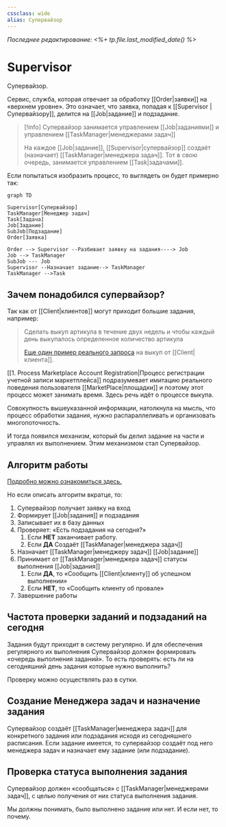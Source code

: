```yaml
---
cssclass: wide
alias: Супервайзор
---
```


*Последнее редактирование: <%+ tp.file.last_modified_date() %>*

# Supervisor

Супервайзор.

Сервис, служба, которая отвечает за обработку [[Order|заявки]] на «верхнем уровне». Это означает, что заявка, попадая к [[Supervisor | Супервайзору]], делится на [[Job|задание]] и подзадание. 

> [!info] Супервайзор занимается управлением [[Job|заданиями]] и управлением [[TaskManager|менеджерами задач]] 
> 
> На каждое [[Job|задание]], [[Supervisor|супервайзор]] создаёт (назначает) [[TaskManager|менеджера задач]]. Тот в свою очередь, занимается управлением [[Task|задачами]].

Если попытаться изобразить процесс, то выглядеть он будет примерно так: 

```mermaid
graph TD

Supervisor[Супервайзор]
TaskManager[Менеджер задач]
Task[Задача]
Job[Задание]
SubJob[Подзадание]
Order[Заявка]

Order --> Supervisor --Разбивает заявку на задания----> Job
Job --> TaskManager
SubJob --- Job
Supervisor --Назначает задание--> TaskManager
TaskManager -->Task
```

## Зачем понадобился супервайзор? 

Так как от [[Client|клиентов]] могут приходит большие задания, например: 

> Сделать выкуп артикула в течение двух недель и чтобы каждый день выкупалось определенное количество артикула
>
> [Еще один пример реального запроса](https://docs.google.com/spreadsheets/d/1mJ57AZVUYY38WTgySPWbua-kNVrx6XaUS2dGhhmDtLE/edit#gid=0) на выкуп от [[Client|клиента]].

[[1. Process Marketplace Account Registration|Процесс регистрации учетной записи маркетплейса]] подразумевает имитацию реального поведения пользователя [[MarketPlace|площадки]] и поэтому этот процесс может занимать время. Здесь речь идёт о процессе выкупа. 

Совокупность вышеуказанной информации, натолкнула на мысль, что процесс обработки задания, нужно распараллеливать и организовать многопоточность.

И тогда появился механизм, который бы делил задание на части и управлял их выполнением. Этим механизмом стал Супервайзор. 

## Алгоритм работы 

[Подробно можно ознакомиться здесь.](https://www.figma.com/file/6k3QTnlqRreODvpZsqD2rK/3.1.-%D0%9E%D0%B1%D1%80%D0%B0%D0%B1%D0%BE%D1%82%D0%BA%D0%B0-%D0%B7%D0%B0%D1%8F%D0%B2%D0%BA%D0%B8%3A-%D0%A1%D1%83%D0%BF%D0%B5%D1%80%D0%B2%D0%B0%D0%B9%D0%B7%D0%BE%D1%80?node-id=0%3A1) 

Но если описать алгоритм вкратце, то: 

1. Супервайзор получает заявку на вход
2. Формирует [[Job|задания]] и подзадания
3. Записывает их в базу данных
4. Проверяет: «Есть подзадания на сегодня?»
	1. Если **НЕТ** заканчивает работу.
	2. Если **ДА** Создаёт [[TaskManager|менеджера задач]]
5. Назначает [[TaskManager|менеджеру задач]] [[Job|задание]]
6. Принимает от [[TaskManager|менеджера задач]] статусы выполнения [[Job|задания]]
	1. Если **ДА**, то «Сообщить [[Client|клиенту]] об успешном выполнении»
	2. Если **НЕТ**, то «Сообщить клиенту об провале»
7. Завершение работы 

## Частота проверки заданий и подзаданий на сегодня

Задания будут приходит в систему регулярно. И для обеспечения регулярного их выполнения Супервайзор должен формировать «очередь выполнения заданий». То есть проверять: есть ли на сегодняшний день задания которые нужно выполнить? 

Проверку можно осуществлять раз в сутки. 

## Создание Менеджера задач и назначение задания

Супервайзор создаёт [[TaskManager|менеджера задач]] для конкретного задания или подзадания исходя из сегодняшнего расписания. Если задание имеется, то супервайзор создаёт под него менеджера задач и назначает ему задание (или подзадание). 

## Проверка статуса выполнения задания

Супервайзор должен «сообщаться» с [[TaskManager|менеджерами задач]], с целью получения от них статуса выполнения задания. 

Мы должны понимать, было выполнено задание или нет. И если нет, то почему. 